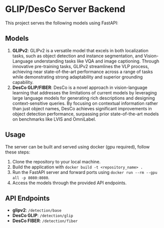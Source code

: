 # GLIP/DesCo Server Backend

This project serves the following models using FastAPI:

## Models

1. **GLIPv2**: GLIPv2 is a versatile model that excels in both localization tasks, such as object detection and instance segmentation, and Vision-Language understanding tasks like VQA and image captioning. Through innovative pre-training tasks, GLIPv2 streamlines the VLP process, achieving near state-of-the-art performance across a range of tasks while demonstrating strong adaptability and superior grounding capability.
2. **DesCo GLIP/FIBER**: DesCo is a novel approach in vision-language learning that addresses the limitations of current models by leveraging large language models for generating rich descriptions and designing context-sensitive queries. By focusing on contextual information rather than just object names, DesCo achieves significant improvements in object detection performance, surpassing prior state-of-the-art models on benchmarks like LVIS and OmniLabel.

## Usage

The server can be built and served using docker (gpu required), follow these steps:

1. Clone the repository to your local machine.
2. Build the application with `docker build -t <repository_name> .`
3. Run the FastAPI server and forward ports using `docker run --rm --gpu all -p 8080:8080`.
4. Access the models through the provided API endpoints.

## API Endpoints

- **glipv2**: `/detection/base`
- **DesCo GLIP**: `/detection/glip`
- **DesCo FIBER**: `/detection/fiber`
